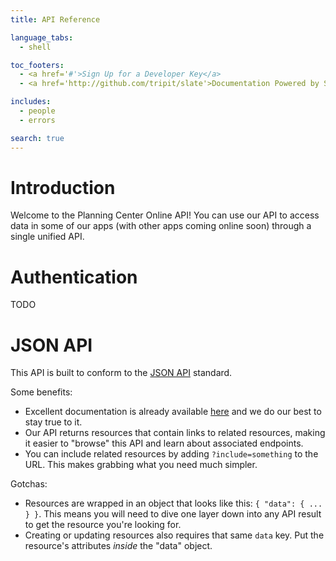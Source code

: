 ```yaml
---
title: API Reference

language_tabs:
  - shell

toc_footers:
  - <a href='#'>Sign Up for a Developer Key</a>
  - <a href='http://github.com/tripit/slate'>Documentation Powered by Slate</a>

includes:
  - people
  - errors

search: true
---
```


# Introduction

Welcome to the Planning Center Online API! You can use our API to access data in some of our apps (with other apps coming online soon) through a single unified API.

# Authentication

TODO

# JSON API

This API is built to conform to the [JSON API](http://jsonapi.org/) standard.

Some benefits:

* Excellent documentation is already available [here](http://jsonapi.org/format/) and we do our best to stay true to it.
* Our API returns resources that contain links to related resources, making it easier to "browse" this API and learn about associated endpoints.
* You can include related resources by adding `?include=something` to the URL. This makes grabbing what you need much simpler.

Gotchas:

* Resources are wrapped in an object that looks like this: `{ "data": { ... } }`.
  This means you will need to dive one layer down into any API result to get the resource you're looking for.
* Creating or updating resources also requires that same `data` key. Put the resource's attributes _inside_ the "data" object.
